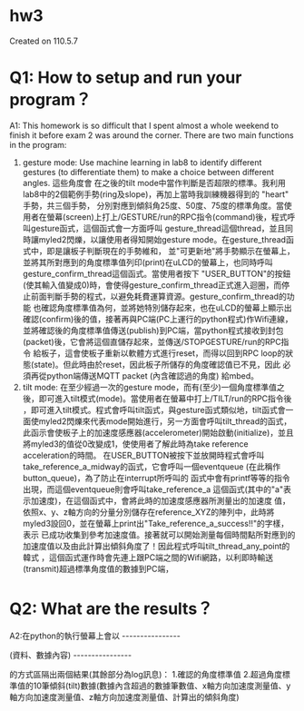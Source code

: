 # hw3
Created on 110.5.7

# Q1: How to setup and run your program？
A1: 
This homework is so difficult that I spent almost a whole weekend to finish it before exam 2 was around the corner. There are two main functions in the program: 
1. gesture mode: Use machine learning in lab8 to identify different gestures (to differentiate them) to make a choice between different angles. 這些角度會
在之後的tilt mode中當作判斷是否超限的標準。我利用lab8中的2個範例手勢(ring及slope)，再加上當時我訓練機器得到的 "heart" 手勢，共三個手勢，
分別對應到傾斜角25度、50度、75度的標準角度。當使用者在螢幕(screen)上打上/GESTURE/run的RPC指令(command)後，程式呼叫gesture函式，這個函式會一方面呼叫
gesture_thread這個thread，並且同時讓myled2閃爍，以讓使用者得知開始gesture mode。在gesture_thread函式中，即是讓板子判斷現在的手勢維和，
並"可更新地"將手勢顯示在螢幕上，並將其所對應到的角度標準值列印(print)在uLCD的螢幕上，也同時呼叫gesture_confirm_thread這個函式。當使用者按下
"USER_BUTTON"的按鈕(使其輸入值變成0)時，會使得gesture_confirm_thread正式進入迴圈，而停止前面判斷手勢的程式，以避免耗費運算資源。gesture_confirm_thread的功能
也確認角度標準值為何，並將她特別儲存起來，也在uLCD的螢幕上顯示出確認(confirm)後的值，接著再與PC端(PC上運行的python程式)作Wifi連線，
並將確認後的角度標準值傳送(publish)到PC端，當python程式接收到封包(packet)後，它會將這個直儲存起來，並傳送/STOPGESTURE/run的RPC指令
給板子，這會使板子重新以軟體方式進行reset，而得以回到RPC loop的狀態(state)。但此時由於reset，因此板子所儲存的角度確認值已不見，因此
必須再從python端傳送MQTT packet (內含確認過的角度) 給mbed。 
2. tilt mode: 在至少經過一次的gesture mode，而有(至少)一個角度標準值之後，即可進入tilt模式(mode)。當使用者在螢幕中打上/TILT/run的RPC指令後
，即可進入tilt模式。程式會呼叫tilt函式，與gesture函式類似地，tilt函式會一面使myled2閃爍來代表mode開始進行，另一方面會呼叫tilt_thread的函式，
此函示會使板子上的加速度感應器(accelerometer)開始啟動(initialize)，並且將myled3的值從0改變成1，使使用者了解此時為take reference acceleration的時間。
在USER_BUTTON被按下並放開時程式會呼叫take_reference_a_midway的函式，它會呼叫一個eventqueue (在此稱作button_queue)，為了防止在interrupt所呼叫的
函式中會有printf等等的指令出現，而這個eventqueue則會呼叫take_reference_a 這個函式(其中的"a"表示加速度)，在這個函式中，會將此時的加速度感應器所測量出的加速度
值，依照x、y、z軸方向的分量分別儲存在reference_XYZ的陣列中，此時將myled3設回0，並在螢幕上print出"Take_reference_a_success!!"的字樣，表示
已成功收集到參考加速度值。接著就可以開始測量每個時間點所對應到的加速度值以及由此計算出傾斜角度了！因此程式呼叫tilt_thread_any_point的韓式
，這個函式運作時會先連上跟PC端之間的Wifi網路，以利即時輸送(transmit)超過標準角度值的數據到PC端，

# Q2: What are the results？
A2:在python的執行螢幕上會以 
\---------------- 
 
(資料、數據內容) 
\---------------- 
 
的方式區隔出兩個結果(其餘部分為log訊息)： 
1.確認的角度標準值
2.超過角度標準值的10筆傾斜(tilt)數據(數據內含超過的數據筆數值、x軸方向加速度測量值、y軸方向加速度測量值、z軸方向加速度測量值、計算出的傾斜角度)
